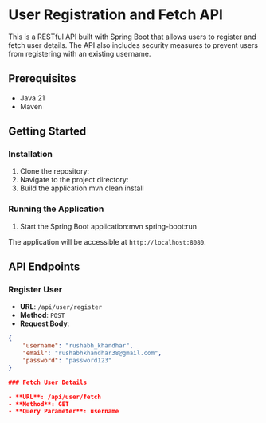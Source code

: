 # User Registration and Fetch API

This is a RESTful API built with Spring Boot that allows users to register and fetch user details. The API also includes security measures to prevent users from registering with an existing username.

## Prerequisites

- Java 21
- Maven

## Getting Started

### Installation

1. Clone the repository:
2.  Navigate to the project directory:
3.  Build the application:mvn clean install

### Running the Application

1. Start the Spring Boot application:mvn spring-boot:run

The application will be accessible at `http://localhost:8080`.

## API Endpoints

### Register User

- **URL**: `/api/user/register`
- **Method**: `POST`
- **Request Body**:
```json
{
    "username": "rushabh_khandhar",
    "email": "rushabhkhandhar38@gmail.com",
    "password": "password123"
}

### Fetch User Details

- **URL**: /api/user/fetch
- **Method**: GET
- **Query Parameter**: username
